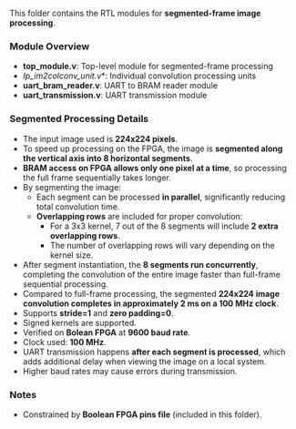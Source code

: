 

This folder contains the RTL modules for **segmented-frame image processing**.

### Module Overview

- **top_module.v**: Top-level module for segmented-frame processing
- **Ip_im2colconv_unit*.v**: Individual convolution processing units
- **uart_bram_reader.v**: UART to BRAM reader module
- **uart_transmission.v**: UART transmission module

### Segmented Processing Details

- The input image used is **224x224 pixels**.
- To speed up processing on the FPGA, the image is **segmented along the vertical axis into 8 horizontal segments**.
- **BRAM access on FPGA allows only one pixel at a time**, so processing the full frame sequentially takes longer.
- By segmenting the image:
  - Each segment can be processed **in parallel**, significantly reducing total convolution time.
  - **Overlapping rows** are included for proper convolution:
    - For a 3x3 kernel, 7 out of the 8 segments will include **2 extra overlapping rows**.
    - The number of overlapping rows will vary depending on the kernel size.
- After segment instantiation, the **8 segments run concurrently**, completing the convolution of the entire image faster than full-frame sequential processing.
- Compared to full-frame processing, the segmented **224x224 image convolution completes in approximately 2 ms on a 100 MHz clock**.
- Supports **stride=1** and **zero padding=0**.
- Signed kernels are supported.
- Verified on **Bolean FPGA** at **9600 baud rate**.
- Clock used: **100 MHz**.
- UART transmission happens **after each segment is processed**, which adds additional delay when viewing the image on a local system.
- Higher baud rates may cause errors during transmission.

### Notes

- Constrained by **Boolean FPGA pins file** (included in this folder).

